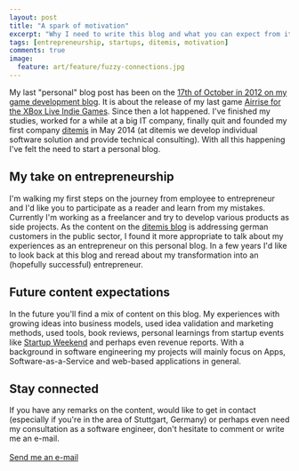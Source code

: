 ```yaml
---
layout: post
title: "A spark of motivation"
excerpt: "Why I need to write this blog and what you can expect from it."
tags: [entrepreneurship, startups, ditemis, motivation]
comments: true
image:
  feature: art/feature/fuzzy-connections.jpg
---
```


My last "personal" blog post has been on the [17th of October in 2012 on my game development blog](http://kaapedev.wordpress.com/2012/10/17/airrise-release/). It is about the release of my last game [Airrise for the XBox Live Indie Games](/projects/#xbox-live-indie-games-2010---2012). Since then a lot happened. I've finished my studies, worked for a while at a big IT company, finally quit and founded my first company [ditemis](http://www.ditmis.com) in May 2014 (at ditemis we develop individual software solution and provide technical consulting).
With all this happening I've felt the need to start a personal blog.

## My take on entrepreneurship
I'm walking my first steps on the journey from employee to entrepreneur and I'd like you to participate as a reader and learn from my mistakes. Currently I'm working as a freelancer and try to develop various products as side projects. As the content on the [ditemis blog](http://blog.ditemis.com) is addressing german customers in the public sector, I found it more appropriate to talk about my experiences as an entrepreneur on this personal blog. In a few years I'd like to look back at this blog and reread about my transformation into an (hopefully successful) entrepreneur.

## Future content expectations
In the future you'll find a mix of content on this blog. My experiences with growing ideas into business models, used idea validation and marketing methods, used tools, book reviews, personal learnings from startup events like [Startup Weekend](http://startupweekend.org/) and perhaps even revenue reports. With a background in software engineering my projects will mainly focus on Apps, Software-as-a-Service and web-based applications in general.

## Stay connected
If you have any remarks on the content, would like to get in contact (especially if you're in the area of Stuttgart, Germany) or perhaps even need my consultation as a software engineer, don't hesitate to comment or write me an e-mail.
<br/>
<br/>
<a href="mailto:mail@korneliusprell.com" class="btn">Send me an e-mail</a>
